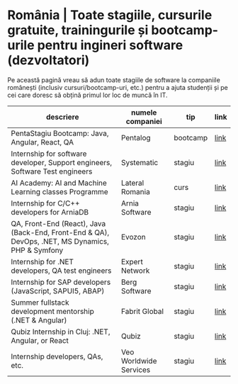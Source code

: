 # România | Toate stagiile, cursurile gratuite, trainingurile și bootcamp-urile pentru ingineri software (dezvoltatori)

Pe această pagină vreau să adun toate stagiile de software la companiile românești (inclusiv cursuri/bootcamp-uri, etc.)
pentru a ajuta studenții și pe cei care doresc să obțină primul lor loc de muncă în IT.

| descriere                                                                                        | numele companiei       | tip      | link                                                                                                                               |
|--------------------------------------------------------------------------------------------------|------------------------|----------|------------------------------------------------------------------------------------------------------------------------------------|
| PentaStagiu Bootcamp: Java, Angular, React, QA                                                   | Pentalog               | bootcamp | [link](https://digital-platform.pentalog.com/pentastagiu-brasov-registration.html)                                                 |
| Internship for software developer, Support engineers, Software Test engineers                    | Systematic             | stagiu   | [link](https://systematic.com/en-gb/careers/early-careers/internship-in-romania/)                                                  |
| AI Academy: AI and Machine Learning classes Programme                                            | Lateral Romania        | curs     | [link](https://www.facebook.com/Lateral.Romania/photos/a.120557274809217/1114963732035228/)                                        |
| Internship for C/C++ developers for ArniaDB                                                      | Arnia Software         | stagiu   | [link](https://www.arnia.com/jobs/internship-arniadb/)                                                                             |
| QA, Front-End (React), Java (Back-End, Front-End & QA), DevOps, .NET, MS Dynamics, PHP & Symfony | Evozon                 | stagiu   | [link](https://www.evozon.com/internship-info/)                                                                                    |
| Internship for .NET developers, QA test engineers                                                | Expert Network         | stagiu   | [link](https://expertnetwork.eu/careers-internships/)                                                                              |
| Internship for SAP developers (JavaScript, SAPUI5, ABAP)                                         | Berg Software          | stagiu   | [link](https://www.linkedin.com/posts/berg-computers-srl_internship-sapdevelopment-opportunity-activity-6929684261557927936-ytCm/) |
| Summer fullstack development mentorship (.NET & Angular)                                         | Fabrit Global          | stagiu   | [link](https://fabritglobal.com/careers/internship/)                                                                               |
| Qubiz Internship in Cluj: .NET, Angular, or React                                                | Qubiz                  | stagiu   | [link](https://hey.qubiz.com/internship/)                                                                                          |
| Internship developers, QAs, etc.                                                                 | Veo Worldwide Services | stagiu   | [link](https://veocareers.recruitee.com/entry-level-jobs-and-internships?utm_source=devstart.xyz)                                  |

